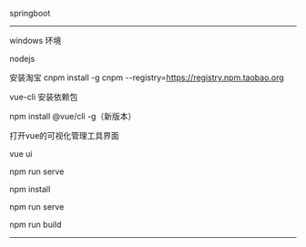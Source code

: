 springboot

---

windows 环境

nodejs

安装淘宝
cnpm install -g cnpm --registry=https://registry.npm.taobao.org

vue-cli 安装依赖包

npm install @vue/cli -g（新版本）

打开vue的可视化管理工具界面

vue ui

npm run serve

npm install

npm run serve

npm run build

---

